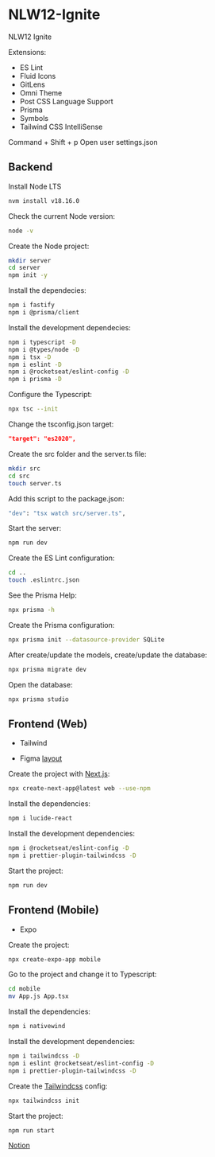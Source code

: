 # NLW12-Ignite
NLW12 Ignite

Extensions:

- ES Lint
- Fluid Icons
- GitLens
- Omni Theme
- Post CSS Language Support
- Prisma
- Symbols
- Tailwind CSS IntelliSense

Command + Shift + p
Open user settings.json

## Backend

Install Node LTS
```sh
nvm install v18.16.0
```
Check the current Node version:
```sh
node -v
```

Create the Node project:
```sh
mkdir server
cd server
npm init -y
```

Install the dependecies:
```sh
npm i fastify
npm i @prisma/client
```

Install the development dependecies:
```sh
npm i typescript -D
npm i @types/node -D
npm i tsx -D
npm i eslint -D
npm i @rocketseat/eslint-config -D
npm i prisma -D
```

Configure the Typescript:
```sh
npx tsc --init
```

Change the tsconfig.json target:
```json
"target": "es2020", 
```

Create the src folder and the server.ts file:
```sh
mkdir src
cd src
touch server.ts
```

Add this script to the package.json:
```sh
"dev": "tsx watch src/server.ts",
```

Start the server:
```sh
npm run dev
```

Create the ES Lint configuration:
```sh
cd ..
touch .eslintrc.json
```

See the Prisma Help:
```sh
npx prisma -h
```

Create the Prisma configuration:
```sh
npx prisma init --datasource-provider SQLite
```

After create/update the models, create/update the database:
```sh
npx prisma migrate dev
```

Open the database:
```sh
npx prisma studio
```

## Frontend (Web)
- Tailwind

- Figma [layout](https://www.figma.com/file/6oYOVwDVbQ8pqAHxMIzq6L/C%C3%A1psula-do-tempo-%E2%80%A2-Trilha-Ignite?type=design&t=BM62LUMkmgXf528f-0)

Create the project with [Next.js](https://nextjs.org/learn/basics/create-nextjs-app/setup):
```sh
npx create-next-app@latest web --use-npm
```

Install the dependencies:
```sh
npm i lucide-react
```

Install the development dependencies:
```sh
npm i @rocketseat/eslint-config -D
npm i prettier-plugin-tailwindcss -D
```

Start the project:
```sh
npm run dev
```


## Frontend (Mobile)

- Expo

Create the project:
```sh
npx create-expo-app mobile
```

Go to the project and change it to Typescript:
```sh
cd mobile
mv App.js App.tsx
```

Install the dependencies:
```sh
npm i nativewind
```

Install the development dependencies:
```sh
npm i tailwindcss -D
npm i eslint @rocketseat/eslint-config -D
npm i prettier-plugin-tailwindcss -D
```

Create the [Tailwindcss](https://www.nativewind.dev/quick-starts/expo) config:
```sh
npx tailwindcss init
```

Start the project:
```sh
npm run start
```

[Notion](https://efficient-sloth-d85.notion.site/NLW-12-Spacetime-02e2ac5c92674f849638f9040a624652)